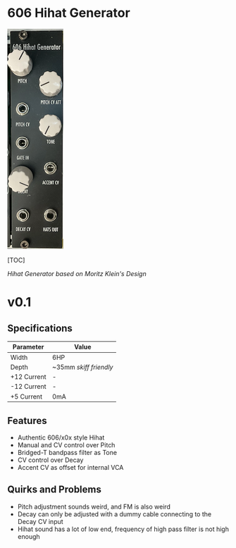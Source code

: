 # 606 Hihat Generator

![606-0.1-1](Images/606-0.1-1.png)

[TOC]

*Hihat Generator based on Moritz Klein's Design*

# v0.1

## Specifications

|Parameter|Value|
|---------|-----|
|Width|6HP|
|Depth|~35mm *skiff friendly*|
|+12 Current|-|
|-12 Current|-|
|+5 Current|0mA|

## Features

- Authentic 606/x0x style Hihat
- Manual and CV control over Pitch
- Bridged-T bandpass filter as Tone
- CV control over Decay
- Accent CV as offset for internal VCA

## Quirks and Problems

- Pitch adjustment sounds weird, and FM is also weird
- Decay can only be adjusted with a dummy cable connecting to the Decay CV input
- Hihat sound has a lot of low end, frequency of high pass filter is not high enough